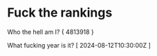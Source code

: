 # Fuck the rankings

Who the hell am I?
{ 4813918 }

What fucking year is it?
[ 2024-08-12T10:30:00Z ]

